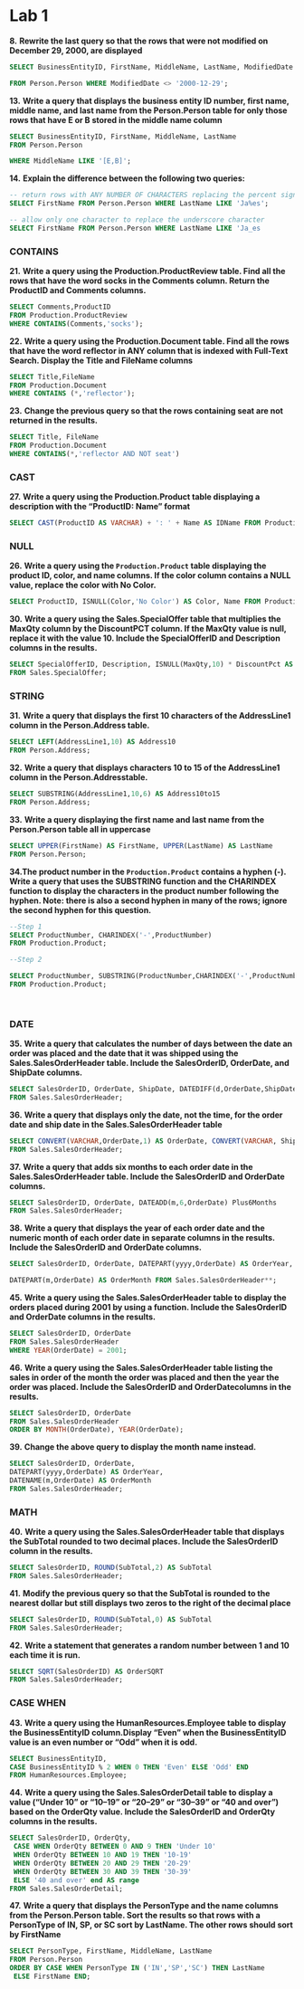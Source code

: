 # Lab 1



**8.**   **Rewrite the last query so that the rows that were not modified on December 29, 2000, are displayed**

```sql
SELECT BusinessEntityID, FirstName, MiddleName, LastName, ModifiedDate

FROM Person.Person WHERE ModifiedDate <> '2000-12-29';
```



**13.** **Write a query that displays the business entity ID number, first name, middle name, and last name from the Person.Person table for only those rows that have E or B stored in the middle name column**

```sql
SELECT BusinessEntityID, FirstName, MiddleName, LastName 
FROM Person.Person

WHERE MiddleName LIKE '[E,B]';
```

 

**14.** **Explain the difference between the following two queries:** 

```sql
-- return rows with ANY NUMBER OF CHARACTERS replacing the percent sign. 
SELECT FirstName FROM Person.Person WHERE LastName LIKE 'Ja%es';

-- allow only one character to replace the underscore character
SELECT FirstName FROM Person.Person WHERE LastName LIKE 'Ja_es
```

 

### CONTAINS

**21.** **Write a query using the Production.ProductReview table. Find all the rows that have the word socks in the Comments column. Return the ProductID and Comments columns.**

```sql
SELECT Comments,ProductID 
FROM Production.ProductReview 
WHERE CONTAINS(Comments,'socks');
```



**22.** **Write a query using the Production.Document table. Find all the rows that have the word reflector in ANY column that is indexed with Full-Text Search. Display the Title and FileName columns**

```sql
SELECT Title,FileName 
FROM Production.Document 
WHERE CONTAINS (*,'reflector');
```

 

**23.** **Change the previous query so that the rows containing seat are not returned in the results.**

```sql
SELECT Title, FileName
FROM Production.Document 
WHERE CONTAINS(*,'reflector AND NOT seat')
```



### CAST

**27.** **Write a query using the Production.Product table displaying a description with the “ProductID: Name” format**

```sql
SELECT CAST(ProductID AS VARCHAR) + ': ' + Name AS IDName FROM Production.Product; 
```

 

### NULL

**26.** **Write a query using the `Production.Product` table displaying the product ID, color, and name columns. If the color column contains a NULL value, replace the color with No Color.**

```sql
SELECT ProductID, ISNULL(Color,'No Color') AS Color, Name FROM Production.Product;
```



**30.** **Write a query using the Sales.SpecialOffer table that multiplies the MaxQty column by the DiscountPCT column. If the MaxQty value is null, replace it with the value 10. Include the SpecialOfferID and Description columns in the results.**

```sql
SELECT SpecialOfferID, Description, ISNULL(MaxQty,10) * DiscountPct AS Discount 
FROM Sales.SpecialOffer;
```

###  

### STRING

**31.** **Write a query that displays the first 10 characters of the AddressLine1 column in the Person.Address table.**

```sql
SELECT LEFT(AddressLine1,10) AS Address10 
FROM Person.Address;
```

 

**32.** **Write a query that displays characters 10 to 15 of the AddressLine1 column in the Person.Addresstable.**

```sql
SELECT SUBSTRING(AddressLine1,10,6) AS Address10to15 
FROM Person.Address;
```

 

**33.** **Write a query displaying the first name and last name from the Person.Person table all in uppercase**

```sql
SELECT UPPER(FirstName) AS FirstName, UPPER(LastName) AS LastName 
FROM Person.Person;
```

 

**34.The product number in the `Production.Product` contains a hyphen (-). Write a query that uses the SUBSTRING function and the CHARINDEX function to display the characters in the product number following the hyphen. Note: there is also a second hyphen in many of the rows; ignore the second hyphen for this question.**



```sql
--Step 1
SELECT ProductNumber, CHARINDEX('-',ProductNumber) 
FROM Production.Product;

--Step 2

SELECT ProductNumber, SUBSTRING(ProductNumber,CHARINDEX('-',ProductNumber)+1,25) AS ProdNumber 
FROM Production.Product;

 
```



### DATE

**35.** **Write a query that calculates the number of days between the date an order was placed and the date that it was shipped using the Sales.SalesOrderHeader table. Include the SalesOrderID, OrderDate, and ShipDate columns.**

```sql
SELECT SalesOrderID, OrderDate, ShipDate, DATEDIFF(d,OrderDate,ShipDate) AS NumberOfDays 
FROM Sales.SalesOrderHeader;
```

 

**36.** **Write a query that displays only the date, not the time, for the order date and ship date in the Sales.SalesOrderHeader table**

```sql
SELECT CONVERT(VARCHAR,OrderDate,1) AS OrderDate, CONVERT(VARCHAR, ShipDate,1) AS ShipDate 
FROM Sales.SalesOrderHeader;
```

 

**37.** **Write a query that adds six months to each order date in the Sales.SalesOrderHeader table. Include the SalesOrderID and OrderDate columns.**

```sql
SELECT SalesOrderID, OrderDate, DATEADD(m,6,OrderDate) Plus6Months 
FROM Sales.SalesOrderHeader;
```

 

**38.** **Write a query that displays the year of each order date and the numeric month of each order date in separate columns in the results. Include the SalesOrderID and OrderDate columns.**

```sql
SELECT SalesOrderID, OrderDate, DATEPART(yyyy,OrderDate) AS OrderYear,

DATEPART(m,OrderDate) AS OrderMonth FROM Sales.SalesOrderHeader**;
```



**45.** **Write a query using the Sales.SalesOrderHeader table to display the orders placed during 2001 by using a function. Include the SalesOrderID and OrderDate columns in the results.**

```sql
SELECT SalesOrderID, OrderDate 
FROM Sales.SalesOrderHeader 
WHERE YEAR(OrderDate) = 2001;
```

 

**46.** **Write a query using the Sales.SalesOrderHeader table listing the sales in order of the month the order was placed and then the year the order was placed. Include the SalesOrderID and OrderDatecolumns in the results.**

```sql
SELECT SalesOrderID, OrderDate 
FROM Sales.SalesOrderHeader 
ORDER BY MONTH(OrderDate), YEAR(OrderDate);
```

 

**39.** **Change the above query to display the month name instead.**

```sql
SELECT SalesOrderID, OrderDate, 
DATEPART(yyyy,OrderDate) AS OrderYear,
DATENAME(m,OrderDate) AS OrderMonth 
FROM Sales.SalesOrderHeader;
```

 

### MATH

**40.** **Write a query using the Sales.SalesOrderHeader table that displays the SubTotal rounded to two decimal places. Include the SalesOrderID column in the results.**

```sql
SELECT SalesOrderID, ROUND(SubTotal,2) AS SubTotal 
FROM Sales.SalesOrderHeader;
```

 

**41.** **Modify the previous query so that the SubTotal is rounded to the nearest dollar but still displays two zeros to the right of the decimal place**

```sql
SELECT SalesOrderID, ROUND(SubTotal,0) AS SubTotal 
FROM Sales.SalesOrderHeader;
```

 

**42.** **Write a statement that generates a random number between 1 and 10 each time it is run.**

```sql
SELECT SQRT(SalesOrderID) AS OrderSQRT 
FROM Sales.SalesOrderHeader;
```

 

### CASE WHEN

**43.** **Write a query using the HumanResources.Employee table to display the BusinessEntityID column.Display “Even” when the BusinessEntityID value is an even number or “Odd” when it is odd.**

```sql
SELECT BusinessEntityID,
CASE BusinessEntityID % 2 WHEN 0 THEN 'Even' ELSE 'Odd' END
FROM HumanResources.Employee;
```



**44.** **Write a query using the Sales.SalesOrderDetail table to display a value (“Under 10” or “10–19” or “20–29” or “30–39” or “40 and over”) based on the OrderQty value. Include the SalesOrderID and OrderQty columns in the results.**

```sql
SELECT SalesOrderID, OrderQty,
 CASE WHEN OrderQty BETWEEN 0 AND 9 THEN 'Under 10'
 WHEN OrderQty BETWEEN 10 AND 19 THEN '10-19'
 WHEN OrderQty BETWEEN 20 AND 29 THEN '20-29'
 WHEN OrderQty BETWEEN 30 AND 39 THEN '30-39'
 ELSE '40 and over' end AS range
FROM Sales.SalesOrderDetail;
```

 

**47.** **Write a query that displays the PersonType and the name columns from the Person.Person table. Sort the results so that rows with a PersonType of IN, SP, or SC sort by LastName. The other rows should sort by FirstName**

```sql
SELECT PersonType, FirstName, MiddleName, LastName
FROM Person.Person
ORDER BY CASE WHEN PersonType IN ('IN','SP','SC') THEN LastName
 ELSE FirstName END;
```

